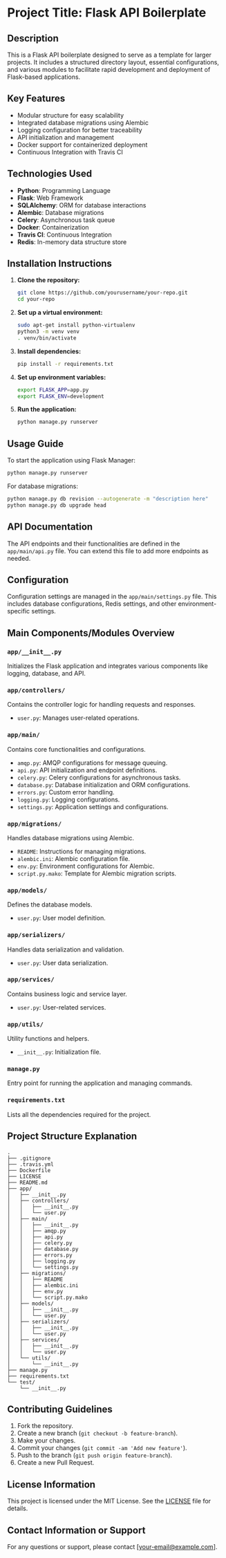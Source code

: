 # Project Title: Flask API Boilerplate

## Description
This is a Flask API boilerplate designed to serve as a template for larger projects. It includes a structured directory layout, essential configurations, and various modules to facilitate rapid development and deployment of Flask-based applications.

## Key Features
- Modular structure for easy scalability
- Integrated database migrations using Alembic
- Logging configuration for better traceability
- API initialization and management
- Docker support for containerized deployment
- Continuous Integration with Travis CI

## Technologies Used
- **Python**: Programming Language
- **Flask**: Web Framework
- **SQLAlchemy**: ORM for database interactions
- **Alembic**: Database migrations
- **Celery**: Asynchronous task queue
- **Docker**: Containerization
- **Travis CI**: Continuous Integration
- **Redis**: In-memory data structure store

## Installation Instructions
1. **Clone the repository:**
   ```bash
   git clone https://github.com/yourusername/your-repo.git
   cd your-repo
   ```

2. **Set up a virtual environment:**
   ```bash
   sudo apt-get install python-virtualenv
   python3 -m venv venv
   . venv/bin/activate
   ```

3. **Install dependencies:**
   ```bash
   pip install -r requirements.txt
   ```

4. **Set up environment variables:**
   ```bash
   export FLASK_APP=app.py
   export FLASK_ENV=development
   ```

5. **Run the application:**
   ```bash
   python manage.py runserver
   ```

## Usage Guide
To start the application using Flask Manager:
```bash
python manage.py runserver
```

For database migrations:
```bash
python manage.py db revision --autogenerate -m "description here"
python manage.py db upgrade head
```

## API Documentation
The API endpoints and their functionalities are defined in the `app/main/api.py` file. You can extend this file to add more endpoints as needed.

## Configuration
Configuration settings are managed in the `app/main/settings.py` file. This includes database configurations, Redis settings, and other environment-specific settings.

## Main Components/Modules Overview
### `app/__init__.py`
Initializes the Flask application and integrates various components like logging, database, and API.

### `app/controllers/`
Contains the controller logic for handling requests and responses.
- `user.py`: Manages user-related operations.

### `app/main/`
Contains core functionalities and configurations.
- `amqp.py`: AMQP configurations for message queuing.
- `api.py`: API initialization and endpoint definitions.
- `celery.py`: Celery configurations for asynchronous tasks.
- `database.py`: Database initialization and ORM configurations.
- `errors.py`: Custom error handling.
- `logging.py`: Logging configurations.
- `settings.py`: Application settings and configurations.

### `app/migrations/`
Handles database migrations using Alembic.
- `README`: Instructions for managing migrations.
- `alembic.ini`: Alembic configuration file.
- `env.py`: Environment configurations for Alembic.
- `script.py.mako`: Template for Alembic migration scripts.

### `app/models/`
Defines the database models.
- `user.py`: User model definition.

### `app/serializers/`
Handles data serialization and validation.
- `user.py`: User data serialization.

### `app/services/`
Contains business logic and service layer.
- `user.py`: User-related services.

### `app/utils/`
Utility functions and helpers.
- `__init__.py`: Initialization file.

### `manage.py`
Entry point for running the application and managing commands.

### `requirements.txt`
Lists all the dependencies required for the project.

## Project Structure Explanation
```
.
├── .gitignore
├── .travis.yml
├── Dockerfile
├── LICENSE
├── README.md
├── app/
│   ├── __init__.py
│   ├── controllers/
│   │   ├── __init__.py
│   │   └── user.py
│   ├── main/
│   │   ├── __init__.py
│   │   ├── amqp.py
│   │   ├── api.py
│   │   ├── celery.py
│   │   ├── database.py
│   │   ├── errors.py
│   │   ├── logging.py
│   │   └── settings.py
│   ├── migrations/
│   │   ├── README
│   │   ├── alembic.ini
│   │   ├── env.py
│   │   └── script.py.mako
│   ├── models/
│   │   ├── __init__.py
│   │   └── user.py
│   ├── serializers/
│   │   ├── __init__.py
│   │   └── user.py
│   ├── services/
│   │   ├── __init__.py
│   │   └── user.py
│   └── utils/
│       └── __init__.py
├── manage.py
├── requirements.txt
└── test/
    └── __init__.py
```

## Contributing Guidelines
1. Fork the repository.
2. Create a new branch (`git checkout -b feature-branch`).
3. Make your changes.
4. Commit your changes (`git commit -am 'Add new feature'`).
5. Push to the branch (`git push origin feature-branch`).
6. Create a new Pull Request.

## License Information
This project is licensed under the MIT License. See the [LICENSE](LICENSE) file for details.

## Contact Information or Support
For any questions or support, please contact [your-email@example.com].